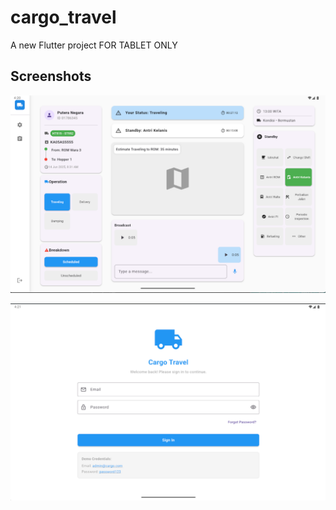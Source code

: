 # cargo_travel

A new Flutter project FOR TABLET ONLY

## Screenshots

![Dashboard](screenshot/dashboard.png)

![Login](screenshot/login.png)
